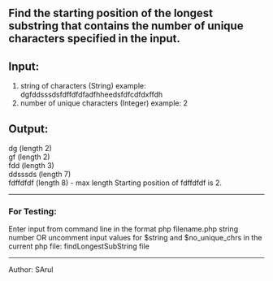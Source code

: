 

## Find the starting position of the longest substring that contains the number of unique characters specified in the input.

Input:
--------
 1. string of characters (String) example:  dgfddsssdsfdffdfdfadfhheedsfdfcdfdxffdh
 2. number of unique characters (Integer) example: 2
 
 Output:
 -------
 dg (length 2)   
 gf (length 2)    
 fdd (length 3)  
 ddsssds (length 7)  
 fdffdfdf (length 8) - max length 
 Starting position of fdffdfdf is 2.
 
 **************************************************************************************************************
  ### For Testing:
  Enter input from command line in the format php filename.php string number
  OR uncomment input values for $string and $no_unique_chrs in the current php file: findLongestSubString file
 ***************************************************************************************************************
  Author: SArul
 

